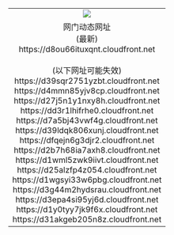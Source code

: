 ﻿<table>
  <tr></tr>
  <tr><td colspan=2 align=center><img src="https://d8ou66ituxqnt.cloudfront.net/Up/oGate.jpg" /></td></tr>
  <tr><td colspan=2 align=center>网门动态网址<br/>(最新)
<br>https://d8ou66ituxqnt.cloudfront.net
<br/><br/>(以下网址可能失效)
<br>https://d39sqr2751yzbt.cloudfront.net
<br>https://d4mmn85yjv8cp.cloudfront.net
<br>https://d27j5n1y1nxy8h.cloudfront.net
<br>https://dd3r1lhifrhe0.cloudfront.net
<br>https://d7a5bj43vwf4g.cloudfront.net
<br>https://d39ldqk806xunj.cloudfront.net
<br>https://dfqejn6g3djr2.cloudfront.net
<br>https://d2b7h68ia7axh8.cloudfront.net
<br>https://d1wml5zwk9iivt.cloudfront.net
<br>https://d25alzfp4z054.cloudfront.net
<br>https://d1wgsyi33w6pbg.cloudfront.net
<br>https://d3g44m2hydsrau.cloudfront.net
<br>https://d3epa4si95yj6d.cloudfront.net
<br>https://d1y0tyy7jk9f6x.cloudfront.net
<br>https://d31akgeb205n8z.cloudfront.net
    </td>
  </tr>
</table>
